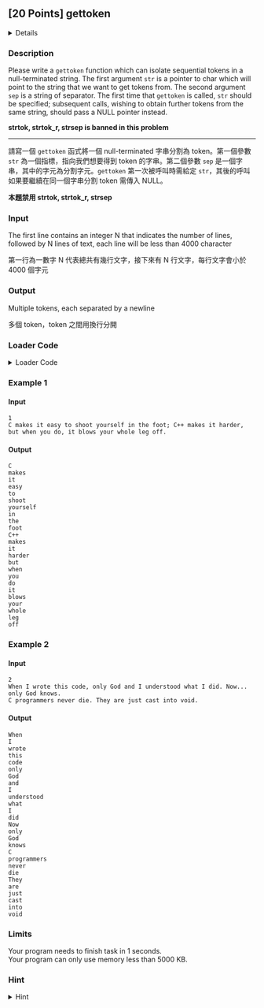 ## [20 Points] gettoken
<details>
<summary>Details</summary>

Level: Medium  
Tags: Pointers, String  
Problem ID: [MvfeA2m8uw2V](https://ckj.imslab.org/#/problems/MvfeA2m8uw2V)  
</details>

### Description
Please write a `gettoken` function which can isolate sequential tokens in a null-terminated string. The first argument `str` is a pointer to char which will point to the string that we want to get tokens from. The second argument `sep` is a string of separator. The first time that `gettoken` is called, `str` should be specified; subsequent calls, wishing to obtain further tokens from the same string, should pass a NULL pointer instead.

**strtok, strtok\_r, strsep is banned in this problem**



---

請寫一個 `gettoken` 函式將一個 null-terminated 字串分割為 token。第一個參數 `str` 為一個指標，指向我們想要得到 token 的字串。第二個參數 `sep` 是一個字串，其中的字元為分割字元。`gettoken` 第一次被呼叫時需給定 `str`，其後的呼叫如果要繼續在同一個字串分割 token 需傳入 NULL。

**本題禁用 strtok, strtok\_r, strsep**


### Input
The first line contains an integer N that indicates the number of lines, followed by N lines of text, each line will be less than 4000 character
第一行為一數字 N 代表總共有幾行文字，接下來有 N 行文字，每行文字會小於 4000 個字元
### Output
Multiple tokens, each separated by a newline 
多個 token，token 之間用換行分開

### Loader Code
<details>
<summary>Loader Code</summary>

```c
#include <stdio.h>
#include <stdlib.h>

char *strtok(char *s, const char *sep) {
  printf("strtok banned\n");
  exit(1);
}
char *strtok_r(char *str, const char *sep, char **lasts) {
  printf("strtok_r banned\n");
  exit(1);
}

char *strsep(char **stringp, const char *delim) {
  printf("strsep banned\n");
  exit(1);
}
char *gettoken(char *str, const char *sep);
int main() {
  char buffer[4096];
  char *sep = " \t\n;,.?!";
  char *word;
  int N;
  scanf("%d\n", &N);
  for (int i = 0; i < N; i++) {
    fgets(buffer, 4095, stdin);
    for (word = gettoken(buffer, sep); word != NULL;
         word = gettoken(NULL, sep)) {
      printf("%s\n", word);
    }
  }
}

```
</details>


### Example 1
#### Input
```
1
C makes it easy to shoot yourself in the foot; C++ makes it harder, but when you do, it blows your whole leg off.

```
#### Output
```
C
makes
it
easy
to
shoot
yourself
in
the
foot
C++
makes
it
harder
but
when
you
do
it
blows
your
whole
leg
off

```

### Example 2
#### Input
```
2
When I wrote this code, only God and I understood what I did. Now... only God knows.
C programmers never die. They are just cast into void.

```
#### Output
```
When
I
wrote
this
code
only
God
and
I
understood
what
I
did
Now
only
God
knows
C
programmers
never
die
They
are
just
cast
into
void

```

### Limits
Your program needs to finish task in 1 seconds.  
Your program can only use memory less than 5000 KB.  

### Hint
<details>
<summary>Hint</summary>
pointers, static/global variable
</details>
